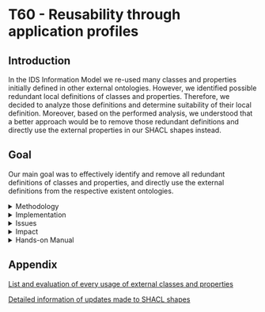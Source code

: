 # T60 - Reusability through application profiles

## Introduction
In the IDS Information Model we re-used many classes and properties initially defined in other external ontologies. However, we identified possible redundant local definitions of classes and properties. Therefore, we decided to analyze those definitions and determine suitability of their local definition.
Moreover, based on the performed analysis, we understood that a better approach would be to remove those redundant definitions and directly use the external properties in our SHACL shapes instead.

## Goal
Our main goal was to effectively identify and remove all redundant definitions of classes and properties, and directly use the external definitions from the respective existent ontologies.

<details><summary>Methodology</summary>
<p>
    
First, we created a new branch **"refactorIDSModel-enhancement"** by clonating the *"develop"* branch.
After that, we created a list of every external class and property used in the IDS Information Model and evaluated if the use of the property or class was redundant. For that, we considered the following definitions:

- **Redundant (r)** the internal definition of a class or property not adding any additional information to the already external definition.
- **Partially Redundant (pr)**  the internal definition of a class or property which redundancy is not clear because it adds some level of specificity.
- **Non-redundant (nr)**: the internal definition of a class or property adding new information or more specificity, such as domain and range or further constraints.

Our approach for identifying possible redundant definitions was to search in files by using regular expressions: `subClassOf(?!ids)`, and `subPropertyOf(?!ids)`. We traversed all the results and ignored copies of ontologies. Moreover, we focused on the *.ttl* files included in the different model definitions, for example **communication**, or **content**.

Once we found these results, we listed each class and property by file, the relation (`subClassOf or subPropertyOf`), and the external class or property which is referring to. Then, for the evaluation (**r**, **pr**, **nr**) as aforementioned, we analyzed the internal definition, for example which other additional information was introduced by it, and we determined the use of that internal definition in the related files in the models, validations, and testing files. Based on the performed evaluation, we made the decisions to keep the class or property, or remove it. Then we proceeded to the concrete implementation of changes as described in the next section.

We describe some examples here:

- The `ids:Agent` is defined as an extension of the `odrl:Party`, indeed `ids:Agent` is defined as a `subClassOf odrl:Party`. We took the following notes: *"It is not clear why ids:Agent needs to be defined as a subclass of two external classes. Based on the information on the **ODRL vocabulary**, `foaf:Agent` needs to be used to describe further details of the party. Additionally to `odlr:Party` and `foaf:Agent`, it is defined as a subclass of `ids:Described`. And adds only `rdfs:label` and `rdfs:comment`. It is used in *Participant.ttl* to define `ids:Participant`, and to define range for `ids:publisher`, and `ids:sovereign` in *Resource.ttl*, `ids:senderAgent` and `ids:recipientAgent` in *Message.ttl*, and `ids:hasAgent` in *Connector.ttl"*. Based on those evaluation notes, we decided the definition in the IDS Information Model was **Redundant (r)**, and decided to remove the `ids:Agent` and replaced it by `foaf:Agent`.


- The `ids:contentType` is defined as a `subPropertyOf` `dct:type`, and it adds `rdfs:domain` (ids:DigitalContent), and `rdfs:range` (ids:ContentType). We decided that this definition was **Partially Redundant**, but we decided to keep it, as it is more specific than `dct:type`.


- The `ids:includedCertificationLevel` is defined as a `subPropertyOf` `dct:isPartOf`. It adds `rdfs:label`, `rdfs:comment`, `rdfs:seeAlso`, `rdfs:domain` (ids:CertificationLevel), and `rdfs:range` (ids:CertificationLevel). We noticed that it is only used in codes and in validations.
In codes, it is used to define `idsc:PARTICIPANT_ENTRY_LEVEL_MANAGEMENT_SYSTEM`, `idsc:PARTICIPANT_MEMBER_LEVEL_MANAGEMENT_SYSTEM`, and others. And it is used to define validations in *CertificationShape.ttl*. 

</p>
</details>

<details><summary>Implementation</summary>
<p>
    
- For the implementation of the first given example, we modified the following files in the model: *Message.ttl*, *Resource.ttl*, *Connector.ttl*, *Participant.ttl*, were we added `@prefix foaf: <http://xmlns.com/foaf/0.1/>`, and replace `ids:Agent` by `foaf:Agent`. Moreover, we removed the definition of `ids:Agent` in *Participant.ttl*. 
In the testing files, only `sh:message` was modified and the commented code referencing `ids:Agent` was removed in *MessageShape.ttl*, *ResourceShape.ttl*, and *ConnectorShape.ttl*. 
- For the second example, as the internal definition was more specific, no changes were implemented.
- Lastly, for the third example, We decided to keep it, and therefore no changes were implemented.

</p>
</details>

<details><summary>Issues</summary>
<p>

Here we list the issues related to the evaluation and implementation of changes.

- The initial requirement was the following:
[Issue #413 - Remove redundant class/property definitions whenever external concepts can be used directly](https://github.com/International-Data-Spaces-Association/InformationModel/issues/413)

- For that, first we evaluated the **Redundant (r)**, **Partially Redundant (pr)**, and **Non-Redundant (nr)** classes and properties, based on the following issue:
[Issue #461 - List and evaluate every usage of external classes or properties](https://github.com/International-Data-Spaces-Association/InformationModel/issues/461)

- For the implementation of changes, we refactor the IDS Information Model, and included all the changes under the following issue:
[Issue #504 - Refactor ids model enhancement (directly reuse external concepts instead of copying)](https://github.com/International-Data-Spaces-Association/InformationModel/pull/504)

- Moreover, we included a helper file to support the CodeGen tool. It can be found under the issue: 
[Issue #490 - Refactor identified refactoring options for the IDS information model](https://github.com/International-Data-Spaces-Association/InformationModel/issues/490)

</p>
</details>

<details><summary>Impact</summary>
<p>

After making the aforementioned evaluation and changes, the results are the following:

- SHACL shapes were revised, in which obsolete IDS classes and properties have been replaced by directly using those from external ontologies. 
Link: [Revised SHACL shapes](https://github.com/International-Data-Spaces-Association/InformationModel/pull/504/files?authenticity_token=XVFNq4XvnDG%2B7RiaW4dajYrPiYhNvJduQR6iBOrESAomY91dmV4lzg2WjUWMB3c3cGYFzHUesT95PDoMD2eqkg%3D%3D&file-filters%5B%5D=.ttl&hide-deleted-files=true&w=1)
- The IDS infomodel has been improved. 
Link: [Revised infomodel](https://github.com/International-Data-Spaces-Association/InformationModel/pull/504/commits) 
- A dedicated helper file, which compensates for the copies deleted from the infomodel and thus makes them available to the CodeGen environment, has been developed. This contains a minimal set of all the resources needed to keep code generation stable and reliable.
Link: [Dedicated helper file](https://github.com/International-Data-Spaces-Association/InformationModel/blob/documentationIDSModel-enhacement/utils/refactor_helper.ttl)

- 103 definitions were evaluated, from which 36 were Classes and 67 were Properties.
- We detected 57 **Probably Redundant (pr)** cases, 40 **Redundant (r)** cases, and 6 **Non Redundant (nr)** cases.
- In 30 cases we made no changes, from which 6 correspond to **Non Redundant (nr)** cases and 24 correspond to ** Partially Redundant (pr)** cases.
- In 72 cases we made changes by removing the local definitions and replacing them by their external definitions, they all correspond to **Redundant (r)** and **Partially Redundant (pr)** cases.
- 1 case is pending, and corresponds to the property **"ids:rightOperand"**

We summarize the results of our evaluations as follows:

<img src="https://github.com/International-Data-Spaces-Association/InformationModel/blob/documentationIDSModel-enhacement/evaluation_external/statistics.png" width="60%" height="50%">

</p>
</details>

<details><summary>Hands-on Manual</summary>
<p>

To use the IDS Information Model, the steps to consider are the following:

1. Decide what to model.
2. Use the IDS Information Model as a basis for describing the different components.
3. Extend the IDS Model with the local definitions and restrictions.

To illustrate the above mentioned steps we consider an example as follows:

1. Consider you want to model a general **Resource** which can be later defined more specifically.

2. The first step would be to consider the class definition and the properties which are already considered in the **IDS Information Model** (available in *../model/content/Resource.ttl*), here a snipped:

```
# Class Definition
ids:Resource
    a owl:Class;
    rdfs:subClassOf ids:DescribedSemantically, ids:DigitalContent, # e.g., Collection Resource contains sub-resources but also has an own Representation
        ids:ManagedEntity, odrl:Asset ;
    rdfs:label "Resource"@en ;
    rdfs:comment "Resource is a single digital content or a coherent set of digital contents. Resource content is formalized in Representations and optionally materialized as Artifacts. The Resource's content is exposed via defined Interfaces at various protocol Endpoints."@en;
    rdfs:seeAlso <https://www.w3.org/TR/vocab-dcat/#class-dataset>;

```

```
# Properties definition

ids:resourcePart a owl:ObjectProperty;
    rdfs:subPropertyOf ids:contentPart;
    rdfs:label "resource part"@en;
    rdfs:domain ids:Resource;
    rdfs:range ids:Resource;
    rdfs:comment "Reference to a Resource (physically or logically) included, definition of part-whole hierarchies."@en .

ids:resourceEndpoint
    a owl:ObjectProperty;
    rdfs:label "resource endpoint"@en;
    rdfs:domain ids:Resource ;
    rdfs:range ids:ConnectorEndpoint;
    rdfs:comment "Reference to the Endpoints that serve the resource's content or let you exchange messages with an IDS Connector."@en.

ids:contractOffer
    a owl:ObjectProperty;
    rdfs:domain ids:Resource;
    rdfs:range ids:ContractOffer;
    rdfs:label "contract offer"@en;
    rdfs:comment "Reference to a Contract Offer defining the authorized use of the Resource."@en.
    
ids:sovereign
    a owl:ObjectProperty ;
    rdfs:domain ids:Resource ;
    rdfs:range foaf:Agent ;
    rdfs:label "sovereign"@en;
    rdfs:comment "The 'owner', i.e. sovereign of the data."@en.
.
.
.

```

Here the prefix `ids` is defined locally in the **IDS Information model** by `@prefix ids: <https://w3id.org/idsa/core/> .`

We can observe that an `ids:Resource` has a label (`rdfs:label`) and a comment (`rdfs:comment`). Also by the properties we can see that a `ids:resourcePart` is in the domain of an `ids:Resource`, meaning that any resource with this property is an instance of a Resource. A similar situation is given for the properties `ids:resourceEndpoint` and `ids:contractOffer`. Moreover, there are other properties defined in the domain of a Resource, but we will omit them here for the sake of the example.

Now we consider the validations already included in the **IDS Information model** (available in *../testing/content/ResourceShape.ttl*), here a snipped:

```
shapes:ResourceShape
	a sh:NodeShape ;
	sh:targetClass ids:Resource ;

	sh:property [
		a sh:PropertyShape ;
		sh:path ids:resourcePart ;
		sh:class ids:Resource ;
		sh:severity sh:Violation ;
		sh:message "<https://raw.githubusercontent.com/International-Data-Spaces-Association/InformationModel/master/testing/content/ResourceShape.ttl> (ResourceShape): An ids:resourcePart property must point from an ids:Resource to an ids:Resource."@en ;
	] ;

	sh:property [
		a sh:PropertyShape ;
		sh:path ids:resourceEndpoint ;
		sh:class ids:ConnectorEndpoint ;
		sh:severity sh:Violation ;
		sh:message "<https://raw.githubusercontent.com/International-Data-Spaces-Association/InformationModel/master/testing/content/ResourceShape.ttl> (ResourceShape): An ids:resourceEndpoint property must point from an ids:Resource to an ids:ConnectorEndpoint."@en ;
	] ;

	sh:property [
		a sh:PropertyShape ;
		sh:path ids:contractOffer ;
		sh:class ids:ContractOffer ;
		sh:severity sh:Violation ;
		sh:message "<https://raw.githubusercontent.com/International-Data-Spaces-Association/InformationModel/master/testing/content/ResourceShape.ttl> (ResourceShape): An ids:Resource must have at least one ids:ContractOffer linked through the ids:contractOffer property"@en ;
	] ;
    
    	sh:property [
		a sh:PropertyShape ;
		sh:path dct:publisher ;
		sh:nodeKind sh:IRI ;
		sh:maxCount 1 ;
		sh:severity sh:Violation ;
		sh:message "<https://raw.githubusercontent.com/International-Data-Spaces-Association/InformationModel/master/testing/content/ResourceShape.ttl> (ResourceShape): A dct:publisher property must not have more than one point from an ids:Resource to an foaf:Agent."@en ;
	] ;

	sh:property [
		a sh:PropertyShape ;
		sh:path ids:sovereign ;
		sh:nodeKind sh:IRI ;
		sh:maxCount 1 ;
		sh:severity sh:Violation ;
		sh:message "<https://raw.githubusercontent.com/International-Data-Spaces-Association/InformationModel/master/testing/content/ResourceShape.ttl> (ResourceShape): An ids:sovereign property must not have more than one point from an ids:Resource to an foaf:Agent."@en ;
	] ;

```

In the validations, more specifically in `ids:resourcePart` we observe that the resource part must belong to the class `ids:Resource`, the same applies for `ids:contractOffer`. However, both of them are not mandatory.

Additionally, we see that the property `dct:publisher` is not mandatory but if that information is included, the `ids:Resource` can have at most 1 `dct:publisher`, and the same applies for `ids:sovereing`.

Let's say now we want to model a new resource, with a new prefix ap15 by `@prefix ap15: <http://fit.fraunhofer.de/ap15/> .` as follows:

```
ap15:Ressource1
    a                    ids:Resource ;
    dct:title            "Überpunkt/Hauptbeschreibung"@de ;
    dct:description      "Ein Satz in natürlicher Sprache, der die Ressource beschreibt."@de ;
    ids:resourceEndpoint [ a             ids:ConnectorEndpoint ;
                           ids:accessURL <https://link-zum-endpunkt> ; ] ;
    dcat:keyword          "AAS", "keyword2", "keyword3" ;
    ids:resourcePart     ap15:Instandhaltungskennzahlen1, ap15:UeberwachungerelevanteKennzahlen1, ap15:Lebenserwartung1 ;
    dct:publisher        <http://iml.fraunhofer.de> ;
    ids:sovereign        <http://iml.fraunhofer.de> ;
    dct:issued           "2021-04-06T17:30:00.000+02:00"^^xsd:dateTimeStamp ;
    dct:modified         "2021-04-06T17:30:00.000+02:00"^^xsd:dateTimeStamp ;
    ap15:serialNumber               "abc12345" ;
    ap15:operator                   "Unternehmen1 GmbH" ;
    ids:contractOffer    [ a                    ids:ContractOffer ;
                           ids:contractStart    "2021-12-01T12:00:00Z"^^xsd:dateTimeStamp ;
                           ids:contractEnd      "2022-06-01T12:00:00Z"^^xsd:dateTimeStamp ;
                           ids:provider         <http://iml.fraunhofer.de> ;
                           ids:contractDocument <http://iml.fraunhofer.de/ap15/contract/offer1.pdf> ;
                           odrl:permission       [ ids:action     idsc:READ ;
                                                  odrl:constraint [ odrl:leftOperand idsc:DELAY ;
                                                                   odrl:operator     idsc:LONGER ;
                                                                   ids:rightOperand "PT20M"^^xsd:duration ] ] ] .

```

Here we included the additional properties `dct:title`, `dct:description`, `dcat:keyword`, `dct:issued`, which all refer to external definitions belongin to DCAT and Dublin Core Terms (`@prefix dcat: <http://www.w3.org/ns/dcat#> .` and `@prefix dct:  <http://purl.org/dc/terms/> .` respectively).

Moreover, we included the properties `ap15:serialNumber` and `ap15:operator`, which are local definitions corresponding to the above mentioned prefix `@prefix ap15: <http://fit.fraunhofer.de/ap15/> .`.

Now let's say we want to include further validations for those additional properties, then we create a new file containing the validations as SHACL shapes, as follows:

```
shapes:ResourceShape a sh:NodeShape;
                     sh:targetClass ids:Resource;
                     sh:property [
                           sh:maxCount 1;
                           sh:minCount 1;
                           sh:path dct:title;
                       ], [
                           sh:minCount 1;
                           sh:path dct:description;
                       ], [
                           sh:path dcat:keyword;
                           sh:minCount 0;
                           sh:maxCount 10;
                       ], [
                           sh:path dct:issued;
                           sh:datatype xsd:dateTimeStamp;
                           sh:minCount 1;
                           sh:maxCount 1;
                       ], [
                           sh:path ap15:serialNumber;
                           sh:minCount 1;
                           sh:maxCount 1;
                       ], [
                           sh:path ap15:operator;
                           sh:minCount 0;
                           sh:maxCount 1;
                       ] .

```

Now we see that the properties `dct:title`, `dct:description`, `dct:issued`, and `ap15@serialNumber` are mandatory, as the shapes indicates that the value for the `sh:minCount` is 1.

Another possibility is to use the existent definitions in the **IDS Information model** and we want to tighten the restrictions, for example for the properties `dcat:mediaType`, `ids:representationStandard `, and `ids:instsance`. 

Here the snipped of the definition in the **IDS Information model** (available in *../model/content/Representation.ttl*):

```
ids:instance
    a owl:ObjectProperty ;
    rdfs:domain dcat:Distribution ;
    rdfs:range ids:RepresentationInstance;
    rdfs:label "instance"@en ;
    rdfs:comment "Reference to an instance of given representation, i.e. inline value or file placeholder."@en.

ids:representationStandard
    a owl:DatatypeProperty ;
    rdfs:subPropertyOf dct:conformsTo ;
    rdfs:domain dcat:Distribution;
    rdfs:range xsd:anyURI;
    rdfs:label "representation standard"@en;
    rdfs:comment "Standards document defining the given Representation (in contrast to general Resource content). The Representation is assumed to conform to that Standard."@en.

```

and the restrictions defined also in the **IDS Information model** as:

```
shapes:RepresentationShape
	a sh:NodeShape ;
	sh:targetClass dcat:Distribution ;

	sh:property [
		a sh:PropertyShape ;
		sh:path ids:instance ;
		sh:class ids:RepresentationInstance ;
		sh:severity sh:Violation ;
		sh:message "<https://raw.githubusercontent.com/International-Data-Spaces-Association/InformationModel/master/testing/content/RepresentationShape.ttl> (RepresentationShape): An ids:instance property must point from a dcat:Distribution to an ids:RepresentationInstance."@en ;
	] ;

	sh:property [
		a sh:PropertyShape ;
		sh:path dcat:mediaType ;
		sh:class dct:MediaType ;
		sh:maxCount 1 ;
		sh:severity sh:Violation ;
		sh:message "<https://raw.githubusercontent.com/International-Data-Spaces-Association/InformationModel/master/testing/content/RepresentationShape.ttl> (RepresentationShape): A dcat:Distribution must not have more than one dct:MediaType linked through the dcat:mediaType property"@en ;
	] ;   
    
    sh:property [
		a sh:PropertyShape ;
		sh:path ids:representationStandard ;
		sh:maxCount 1 ;
		sh:nodeKind sh:IRI ;
		sh:severity sh:Violation ;
		sh:message "<https://raw.githubusercontent.com/International-Data-Spaces-Association/InformationModel/master/testing/content/RepresentationShape.ttl> (RepresentationShape): An ids:representationStandard property must not have more than one point from a dcat:Distribution to a IRI containing the standard."@en ;
	] ;
```

Additionally, we add the following restrictions in our local file containing the SHACL shapes, as follows:

```
shapes:RepresentationShape a sh:NodeShape;
                           sh:targetClass ids:TextRepresentation;
                           sh:property [
                                 sh:maxCount 1;
                                 sh:minCount 1;
                                 sh:path dcat:mediaType;
                             ], [
                                 sh:minCount 1;
                                 sh:path ids:instance;
                             ],[
                                 sh:minCount 1;
                                 sh:path ids:representationStandard;
                           ],[
                               sh:minCount 1;
                               sh:path dct:issued;
                           ].
```

As a result we change the three mentioned properties as mandatory, because we restricted their `sh:minCount` to 1. Moreover, we indicated in our local extension of the model, that the Resource can have at most 1 `dcat:mediaType` as part of its representation.

</p>
</details>

## Appendix
[List and evaluation of every usage of external classes and properties](https://github.com/International-Data-Spaces-Association/InformationModel/blob/documentationIDSModel-enhacement/evaluation_external/List%20and%20evaluation%20of%20every%20usage%20of%20external%20classes%20and%20properties.pdf)

[Detailed information of updates made to SHACL shapes](https://github.com/International-Data-Spaces-Association/InformationModel/blob/documentationIDSModel-enhacement/evaluation_external/Detailed%20information%20of%20updates%20-%20ExtendSHACLshapes.pdf)




